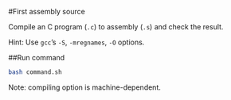 #First assembly source

Compile an C program (`.c`) to assembly (`.s`) and check the result.

Hint: Use `gcc`’s `-S`, `-mregnames`, `-O` options.

##Run command

```bash
bash command.sh
```

Note: compiling option is machine-dependent.
